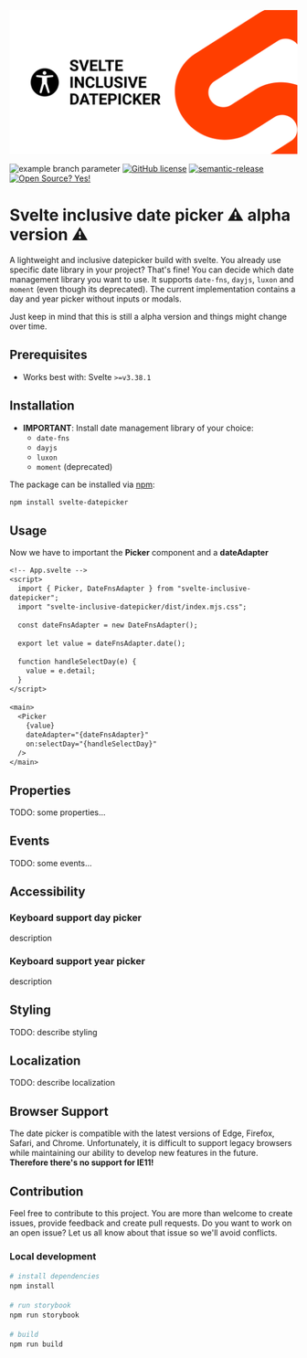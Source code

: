 ![svelte inclusive datepicker](./datepicker-cover.png)

![example branch parameter](https://github.com/andrew-secret/svelte-datepicker/actions/workflows/ci.yml/badge.svg?branch=feature-1)
[![GitHub license](https://img.shields.io/github/license/Naereen/StrapDown.js.svg)](https://github.com/andrew-secret/svelte-datepicker/blob/main/LICENSE)
[![semantic-release](https://img.shields.io/badge/%20%20%F0%9F%93%A6%F0%9F%9A%80-semantic--release-e10079.svg)](https://github.com/semantic-release/semantic-release)
[![Open Source? Yes!](https://badgen.net/badge/Open%20Source%20%3F/Yes%21/blue?icon=github)](https://github.com/Naereen/badges/)

# Svelte inclusive date picker ⚠️ alpha version ⚠️

A lightweight and inclusive datepicker build with svelte. You already use specific date library in your project? That's fine! You can decide which date management library you want to use. It supports `date-fns`, `dayjs`, `luxon` and `moment` (even though its deprecated). The current implementation contains a day and year picker without inputs or modals.

Just keep in mind that this is still a alpha version and things might change over time.

## Prerequisites

- Works best with: Svelte `>=v3.38.1`

## Installation

- **IMPORTANT**: Install date management library of your choice:
  - `date-fns`
  - `dayjs`
  - `luxon`
  - `moment` (deprecated)

The package can be installed via [npm](https://github.com/npm/cli):

```bash
npm install svelte-datepicker
```

## Usage

Now we have to important the **Picker** component and a **dateAdapter**

```svelte
<!-- App.svelte -->
<script>
  import { Picker, DateFnsAdapter } from "svelte-inclusive-datepicker";
  import "svelte-inclusive-datepicker/dist/index.mjs.css";

  const dateFnsAdapter = new DateFnsAdapter();

  export let value = dateFnsAdapter.date();

  function handleSelectDay(e) {
    value = e.detail;
  }
</script>

<main>
  <Picker
    {value}
    dateAdapter="{dateFnsAdapter}"
    on:selectDay="{handleSelectDay}"
  />
</main>
```

## Properties

TODO: some properties...

## Events

TODO: some events...

## Accessibility

### Keyboard support day picker

description

### Keyboard support year picker

description

## Styling

TODO: describe styling

## Localization

TODO: describe localization

## Browser Support

The date picker is compatible with the latest versions of Edge, Firefox, Safari, and Chrome. Unfortunately, it is difficult to support legacy browsers while maintaining our ability to develop new features in the future. **Therefore there's no support for IE11!**

## Contribution

Feel free to contribute to this project. You are more than welcome to create issues, provide feedback and create pull requests. Do you want to work on an open issue? Let us all know about that issue so we'll avoid conflicts.

### Local development

```bash
# install dependencies
npm install

# run storybook
npm run storybook

# build
npm run build
```
